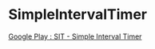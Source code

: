 # SimpleIntervalTimer

[Google Play : SIT - Simple Interval Timer](https://play.google.com/store/apps/details?id=com.kw2.kw2.sit)
